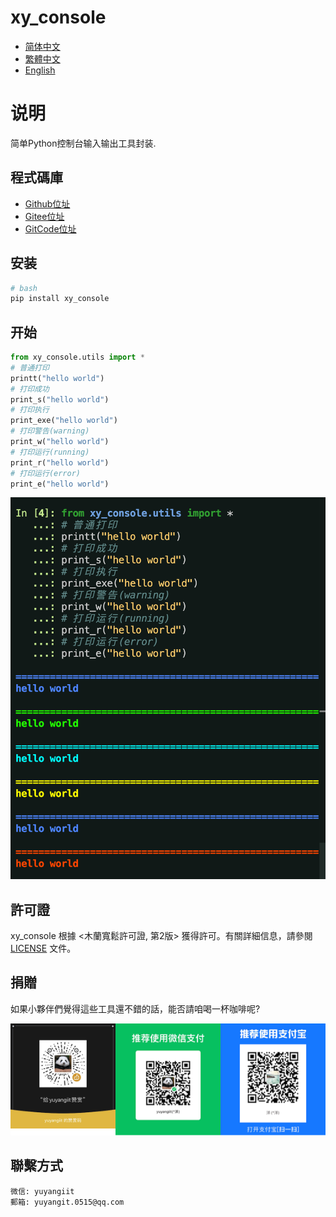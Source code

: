 # xy_console

- [简体中文](../README.md)
- [繁體中文](README.zh-hant.md)
- [English](README.en.md)

# 说明
简单Python控制台输入输出工具封装.

## 程式碼庫

- <a href="https://github.com/xy-base/xy_console.git" target="_blank">Github位址</a>  
- <a href="https://gitee.com/xy-opensource/xy_console.git" target="_blank">Gitee位址</a>  
- <a href="https://gitcode.com/xy-opensource/xy_console.git" target="_blank">GitCode位址</a>  

## 安装
```bash
# bash
pip install xy_console
```

## 开始

```python
from xy_console.utils import *
# 普通打印
printt("hello world")
# 打印成功
print_s("hello world")
# 打印执行
print_exe("hello world")
# 打印警告(warning)
print_w("hello world")
# 打印运行(running)
print_r("hello world")
# 打印运行(error)
print_e("hello world")
```

![运行结果](./image.png)

## 許可證
xy_console 根據 <木蘭寬鬆許可證, 第2版> 獲得許可。有關詳細信息，請參閱 [LICENSE](../LICENSE) 文件。

## 捐贈

如果小夥伴們覺得這些工具還不錯的話，能否請咱喝一杯咖啡呢?  

![Pay-Total](./Pay-Total.png)

## 聯繫方式

```
微信: yuyangiit
郵箱: yuyangit.0515@qq.com
```